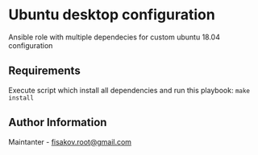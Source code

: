 Ubuntu desktop configuration
=========

Ansible role with multiple dependecies for custom ubuntu 18.04 configuration

Requirements
------------

Execute script which install all dependencies and run this playbook: `make install`

Author Information
------------
Maintanter - fisakov.root@gmail.com
